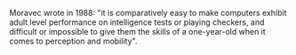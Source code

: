 Moravec wrote in 1988: "it is comparatively easy to make computers exhibit adult level performance on intelligence tests or playing checkers, and difficult or impossible to give them the skills of a one-year-old when it comes to perception and mobility".